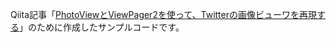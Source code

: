 Qiita記事「[PhotoViewとViewPager2を使って、Twitterの画像ビューワを再現する](https://qiita.com/tfandkusu/items/feb5fb93ae42f3059cc3)」のために作成したサンプルコードです。
